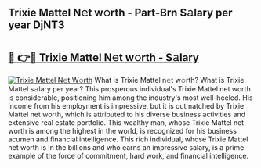 ## Trixie Mattel N𝚎t w𝚘rth - Part-Brn S𝚊lary per year DjNT3

# <h2><a href="http://gc4b9ki.nevu.top/?p=Trixie+Mattel">🔗 👉🔴 Trixie Mattel N𝚎t w𝚘rth - S𝚊lary</a></h2>

[![Trixie Mattel N𝚎t W𝚘rth](https://i.imgur.com/Oavwk0R.jpeg)](http://gc4b9ki.nevu.top/?p=Trixie+Mattel)
What is Trixie Mattel n𝚎t w𝚘rth? What is Trixie Mattel s𝚊lary per year?
This prosperous individual's Trixie Mattel net worth is considerable, positioning him among the industry's most well-heeled. His income from his employment is impressive, but it is outmatched by Trixie Mattel net worth, which is attributed to his diverse business activities and extensive real estate portfolio. This wealthy man, whose Trixie Mattel net worth is among the highest in the world, is recognized for his business acumen and financial intelligence. This rich individual, whose Trixie Mattel net worth is in the billions and who earns an impressive salary, is a prime example of the force of commitment, hard work, and financial intelligence.
